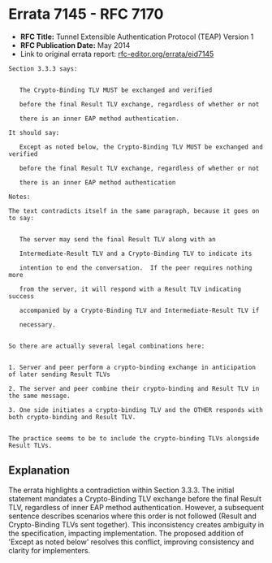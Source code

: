 # Errata 7145 - RFC 7170

- **RFC Title:** Tunnel Extensible Authentication Protocol (TEAP) Version 1
- **RFC Publication Date:** May 2014
- Link to original errata report: [rfc-editor.org/errata/eid7145](https://www.rfc-editor.org/errata/eid7145)

```
Section 3.3.3 says:


   The Crypto-Binding TLV MUST be exchanged and verified
   before the final Result TLV exchange, regardless of whether or not
   there is an inner EAP method authentication.

It should say:

   Except as noted below, the Crypto-Binding TLV MUST be exchanged and verified
   before the final Result TLV exchange, regardless of whether or not
   there is an inner EAP method authentication

Notes:

The text contradicts itself in the same paragraph, because it goes on to say:

   The server may send the final Result TLV along with an
   Intermediate-Result TLV and a Crypto-Binding TLV to indicate its
   intention to end the conversation.  If the peer requires nothing more
   from the server, it will respond with a Result TLV indicating success
   accompanied by a Crypto-Binding TLV and Intermediate-Result TLV if
   necessary.

So there are actually several legal combinations here:

1. Server and peer perform a crypto-binding exchange in anticipation of later sending Result TLVs
2. The server and peer combine their crypto-binding and Result TLV in the same message.
3. One side initiates a crypto-binding TLV and the OTHER responds with both crypto-binding and Result TLV.

The practice seems to be to include the crypto-binding TLVs alongside Result TLVs.
```

## Explanation

The errata highlights a contradiction within Section 3.3.3.  The initial statement mandates a Crypto-Binding TLV exchange before the final Result TLV, regardless of inner EAP method authentication. However, a subsequent sentence describes scenarios where this order is not followed (Result and Crypto-Binding TLVs sent together). This inconsistency creates ambiguity in the specification, impacting implementation.  The proposed addition of 'Except as noted below' resolves this conflict, improving consistency and clarity for implementers.
